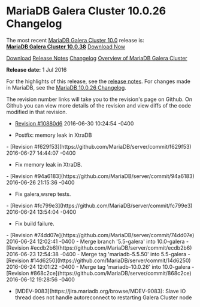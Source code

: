 # MariaDB Galera Cluster 10.0.26 Changelog

The most recent [MariaDB Galera Cluster 10.0](/kb/en/galera/) release is:<br>
<span class="cstm-style lead"><strong>[MariaDB Galera Cluster 10.0.38](/replication/galera-cluster/mariadb-galera-cluster-releases/mariadb-galera-100-release-notes/mariadb-galera-cluster-10038-release-notes)</strong> [Download<span>&nbsp;</span>Now](https://downloads.mariadb.org/mariadb-galera/10.0)</span>

[Download](http://downloads.mariadb.org/mariadb-galera/10.0.26)
[Release Notes](/replication/galera-cluster/mariadb-galera-cluster-releases/mariadb-galera-100-release-notes/mariadb-galera-cluster-10026-release-notes)
[Changelog](/replication/galera-cluster/mariadb-galera-cluster-releases/mariadb-galera-100-changelogs/mariadb-galera-cluster-10026-changelog)
[Overview of MariaDB Galera Cluster](/replication/galera-cluster/what-is-mariadb-galera-cluster)

<strong>Release date:</strong> 1 Jul 2016

For the highlights of this release, see the
[release notes](/replication/galera-cluster/mariadb-galera-cluster-releases/mariadb-galera-100-release-notes/mariadb-galera-cluster-10026-release-notes).
For changes made in MariaDB, see the [MariaDB 10.0.26 Changelog](/kb/en/mariadb-10026-changelog/).

The revision number links will take you to the revision's page on Github. On
Github you can view more details of the revision and view diffs of the code
modified in that revision.

- [Revision #10880d6](https://github.com/MariaDB/server/commit/10880d6)
<span class="cstm-style datetime">2016-06-30 10:24:54 -0400</span>
<ul start="1"><li>Postfix: memory leak in XtraDB
</li></ul>
- [Revision #f629f53](https://github.com/MariaDB/server/commit/f629f53)
<span class="cstm-style datetime">2016-06-27 14:44:07 -0400</span>
<ul start="1"><li>Fix memory leak in XtraDB.
</li></ul>
- [Revision #94a6183](https://github.com/MariaDB/server/commit/94a6183)
<span class="cstm-style datetime">2016-06-26 21:15:36 -0400</span>
<ul start="1"><li>Fix galera,wsrep tests.
</li></ul>
- [Revision #fc799e3](https://github.com/MariaDB/server/commit/fc799e3)
<span class="cstm-style datetime">2016-06-24 13:54:04 -0400</span>
<ul start="1"><li>Fix build failure.
</li></ul>
- <span class="cstm-style datetime">[Revision #74dd07e](https://github.com/MariaDB/server/commit/74dd07e) 2016-06-24 12:02:41 -0400 - Merge branch '5.5-galera' into 10.0-galera</span>
- <span class="cstm-style datetime">[Revision #ecdb2b6](https://github.com/MariaDB/server/commit/ecdb2b6) 2016-06-23 12:54:38 -0400 - Merge tag 'mariadb-5.5.50' into 5.5-galera</span>
- <span class="cstm-style datetime">[Revision #14d6250](https://github.com/MariaDB/server/commit/14d6250) 2016-06-24 12:01:22 -0400 - Merge tag 'mariadb-10.0.26' into 10.0-galera</span>
- [Revision #868c2ce](https://github.com/MariaDB/server/commit/868c2ce)
<span class="cstm-style datetime">2016-06-12 19:28:56 -0400</span>
<ul start="1"><li>[MDEV-9083](https://jira.mariadb.org/browse/MDEV-9083): Slave IO thread does not handle autoreconnect to restarting Galera Cluster node
</li></ul>